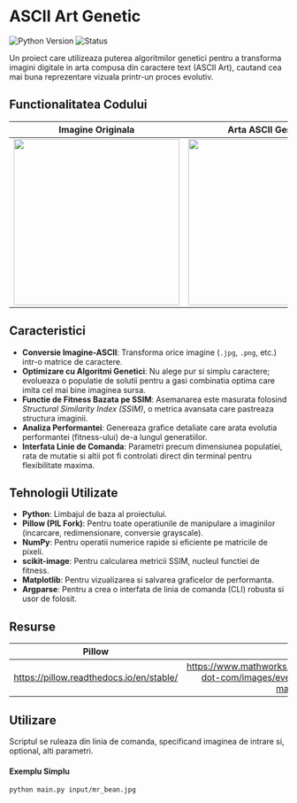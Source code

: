 # ASCII Art Genetic

![Python Version](https://img.shields.io/badge/Python-3.8%2B-blue?style=for-the-badge&logo=python)
![Status](https://img.shields.io/badge/Status-Functional-brightgreen?style=for-the-badge)

Un proiect care utilizeaza puterea algoritmilor genetici pentru a transforma imagini digitale in arta compusa din caractere text (ASCII Art), cautand cea mai buna reprezentare vizuala printr-un proces evolutiv.

## Functionalitatea Codului

| Imagine Originala | Arta ASCII Generata |
| :---------------: | :-----------------: |
| <img src="https://github.com/user-attachments/assets/d004beb0-ce13-4803-84a2-02976a7ae242" width="300"/> | <img src="https://github.com/user-attachments/assets/1e5d51b7-2ee9-43b7-98fe-04d780633534" width="300"/> |


## Caracteristici 

-   **Conversie Imagine-ASCII**: Transforma orice imagine (`.jpg`, `.png`, etc.) intr-o matrice de caractere.
-   **Optimizare cu Algoritmi Genetici**: Nu alege pur si simplu caractere; evolueaza o populatie de solutii pentru a gasi combinatia optima care imita cel mai bine imaginea sursa.
-   **Functie de Fitness Bazata pe SSIM**: Asemanarea este masurata folosind *Structural Similarity Index (SSIM)*, o metrica avansata care pastreaza structura imaginii.
-   **Analiza Performantei**: Genereaza grafice detaliate care arata evolutia performantei (fitness-ului) de-a lungul generatiilor.
-   **Interfata Linie de Comanda**: Parametri precum dimensiunea populatiei, rata de mutatie si altii pot fi controlati direct din terminal pentru flexibilitate maxima.

## Tehnologii Utilizate

-   **Python**: Limbajul de baza al proiectului.
-   **Pillow (PIL Fork)**: Pentru toate operatiunile de manipulare a imaginilor (incarcare, redimensionare, conversie grayscale).
-   **NumPy**: Pentru operatii numerice rapide si eficiente pe matricile de pixeli.
-   **scikit-image**: Pentru calcularea metricii SSIM, nucleul functiei de fitness.
-   **Matplotlib**: Pentru vizualizarea si salvarea graficelor de performanta.
-   **Argparse**: Pentru a crea o interfata de linia de comanda (CLI) robusta si usor de folosit.

## Resurse

|        Pillow     |          MatLab     |
| :---------------: | :-----------------: |
| https://pillow.readthedocs.io/en/stable/ | https://www.mathworks.com/content/dam/mathworks/mathworks-dot-com/images/events/matlabexpo/kr/2021/how-to-use-matlab-with-python.pdf |



## Utilizare

Scriptul se ruleaza din linia de comanda, specificand imaginea de intrare si, optional, alti parametri.

#### Exemplu Simplu
```bash
python main.py input/mr_bean.jpg
